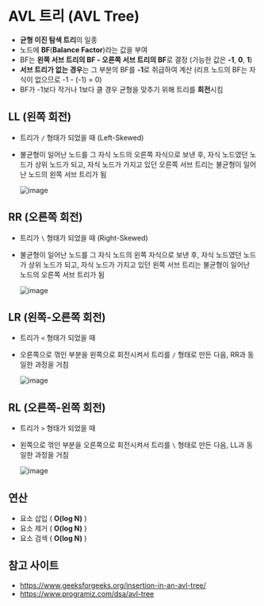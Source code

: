 # AVL 트리 (AVL Tree)
- **균형 이진 탐색 트리**의 일종
- 노드에 **BF**(**Balance Factor**)라는 값을 부여
- BF는 **왼쪽 서브 트리의 BF - 오른쪽 서브 트리의 BF**로 결정 (가능한 값은 **-1**, **0**, **1**)
- **서브 트리가 없는 경우**는 그 부분의 BF를 **-1**로 취급하여 계산 (리프 노드의 BF는 자식이 없으므로 -1 - (-1) = 0)
- BF가 -1보다 작거나 1보다 클 경우 균형을 맞추기 위해 트리를 **회전**시킴

## LL (왼쪽 회전)
- 트리가 `/` 형태가 되었을 때 (Left-Skewed)
- 불균형이 일어난 노드를 그 자식 노드의 오른쪽 자식으로 보낸 후, 자식 노드였던 노드가 상위 노드가 되고, 자식 노드가 가지고 있던 오른쪽 서브 트리는 불균형이 일어난 노드의 왼쪽 서브 트리가 됨

    ![image](https://user-images.githubusercontent.com/79434205/206358066-84888183-dc2c-4082-a0d3-a5097787bae5.png)

## RR (오른쪽 회전)
- 트리가 `\` 형태가 되었을 때 (Right-Skewed)
- 불균형이 일어난 노드를 그 자식 노드의 왼쪽 자식으로 보낸 후, 자식 노드였던 노드가 상위 노드가 되고, 자식 노드가 가지고 있던 왼쪽 서브 트리는 불균형이 일어난 노드의 오른쪽 서브 트리가 됨

    ![image](https://user-images.githubusercontent.com/79434205/206357877-c627f48c-e761-4b88-8b57-97f66c435f1e.png)

## LR (왼쪽-오른쪽 회전)
- 트리가 `<` 형태가 되었을 때
- 오른쪽으로 꺾인 부분을 왼쪽으로 회전시켜서 트리를 `/` 형태로 만든 다음, RR과 동일한 과정을 거침

    ![image](https://user-images.githubusercontent.com/79434205/206401700-eaa8b7bc-1812-4c8f-8b53-4937c28f073a.png)

## RL (오른쪽-왼쪽 회전)
- 트리가 `>` 형태가 되었을 때
- 왼쪽으로 꺾인 부분을 오른쪽으로 회전시켜서 트리를 `\` 형태로 만든 다음, LL과 동일한 과정을 거침

    ![image](https://user-images.githubusercontent.com/79434205/206363880-ecc9d6ed-55c8-4d0f-9019-4b454bb50a9c.png)

## 연산
- 요소 삽입 ( **O(log N)** )
- 요소 제거 ( **O(log N)** )
- 요소 검색 ( **O(log N)** )

## 참고 사이트
- https://www.geeksforgeeks.org/insertion-in-an-avl-tree/
- https://www.programiz.com/dsa/avl-tree

